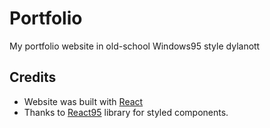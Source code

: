 # Portfolio
My portfolio website in old-school Windows95 style dylanott

## Credits
* Website was built with [React](https://github.com/facebook/react)
* Thanks to [React95](https://github.com/React95/React95) library for styled components.
